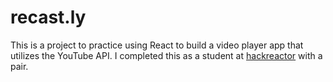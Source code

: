 # recast.ly
This is a project to practice using React to build a video player app that utilizes the YouTube API. I completed this as a student at [hackreactor](http://hackreactor.com) with a pair.
